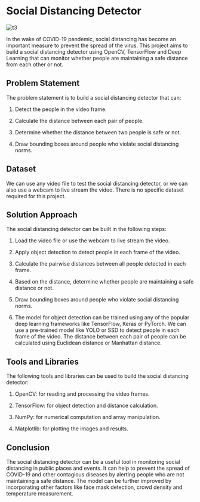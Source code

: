# Social Distancing Detector

![t3](https://user-images.githubusercontent.com/93007427/165225080-35211a70-eb00-4320-b0cc-12a7858d1cbe.jpg)

In the wake of COVID-19 pandemic, social distancing has become an important measure to prevent the spread of the virus. This project aims to build a social distancing detector using OpenCV, TensorFlow and Deep Learning that can monitor whether people are maintaining a safe distance from each other or not.



## Problem Statement
The problem statement is to build a social distancing detector that can:

1. Detect the people in the video frame.

2. Calculate the distance between each pair of people.

3. Determine whether the distance between two people is safe or not.

4. Draw bounding boxes around people who violate social distancing norms.


## Dataset
We can use any video file to test the social distancing detector, or we can also use a webcam to live stream the video. There is no specific dataset required for this project.


## Solution Approach
The social distancing detector can be built in the following steps:

1. Load the video file or use the webcam to live stream the video.

2. Apply object detection to detect people in each frame of the video.

3. Calculate the pairwise distances between all people detected in each frame.

4. Based on the distance, determine whether people are maintaining a safe distance or not.

5. Draw bounding boxes around people who violate social distancing norms.

6. The model for object detection can be trained using any of the popular deep learning frameworks like TensorFlow, Keras or PyTorch. We can use a pre-trained model like YOLO or SSD to detect people in each frame of the video. The distance between each pair of people can be calculated using Euclidean distance or Manhattan distance.


## Tools and Libraries
The following tools and libraries can be used to build the social distancing detector:

1. OpenCV: for reading and processing the video frames.

2. TensorFlow: for object detection and distance calculation.

3. NumPy: for numerical computation and array manipulation.

4. Matplotlib: for plotting the images and results.


## Conclusion
The social distancing detector can be a useful tool in monitoring social distancing in public places and events. It can help to prevent the spread of COVID-19 and other contagious diseases by alerting people who are not maintaining a safe distance. The model can be further improved by incorporating other factors like face mask detection, crowd density and temperature measurement.
